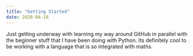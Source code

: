 ```yaml
---
title: "Getting Started"
date: 2020-04-18
---
```


Just getting underway with learning my way around GitHub in parallel with the beginner stuff that I have been doing with Python. Its definitely cool to be working with a language that is so integrated with maths. 
